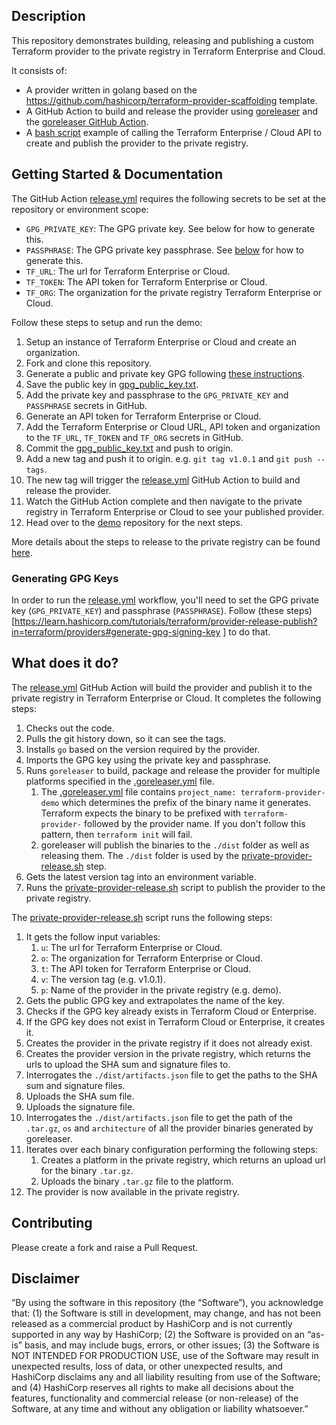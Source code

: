## Description

This repository demonstrates building, releasing and publishing a custom Terraform provider to the private registry in Terraform Enterprise and Cloud.

It consists of:

- A provider written in golang based on the https://github.com/hashicorp/terraform-provider-scaffolding template.
- A GitHub Action to build and release the provider using [goreleaser](https://goreleaser.com/) and the [goreleaser GitHub Action](https://github.com/goreleaser/goreleaser-action).
- A [bash script](.github/scripts/private-provider-release.sh) example of calling the Terraform Enterprise / Cloud API to create and publish the provider to the private registry.

## Getting Started & Documentation

The GitHub Action [release.yml](.github/workflows/release.yml) requires the following secrets to be set at the repository or environment scope:

- `GPG_PRIVATE_KEY`: The GPG private key. See below for how to generate this.
- `PASSPHRASE`: The GPG private key passphrase. See [below](#generating-gpg-keys) for how to generate this.
- `TF_URL`: The url for Terraform Enterprise or Cloud.
- `TF_TOKEN`: The API token for Terraform Enterprise or Cloud.
- `TF_ORG`: The organization for the private registry Terraform Enterprise or Cloud. 

Follow these steps to setup and run the demo:

1. Setup an instance of Terraform Enterprise or Cloud and create an organization.
1. Fork and clone this repository.
1. Generate a public and private key GPG following [these instructions](#generating-gpg-keys).
1. Save the public key in [gpg_public_key.txt](gpg_public_key.txt).
1. Add the private key and passphrase to the `GPG_PRIVATE_KEY` and `PASSPHRASE` secrets in GitHub.
1. Generate an API token for Terraform Enterprise or Cloud.
1. Add the Terraform Enterprise or Cloud URL, API token and organization to the `TF_URL`, `TF_TOKEN` and `TF_ORG` secrets in GitHub.
1. Commit the [gpg_public_key.txt](gpg_public_key.txt) and push to origin.
1. Add a new tag and push it to origin. e.g. `git tag v1.0.1` and `git push --tags`.
1. The new tag will trigger the [release.yml](.github/workflows/release.yml) GitHub Action to build and release the provider.
1. Watch the GitHub Action complete and then navigate to the private registry in Terraform Enterprise or Cloud to see your published provider.
1. Head over to the [demo](https://github.com/HashiCorp-CSA/demo-private-provider-csa-provider-demo) repository for the next steps.

More details about the steps to release to the private registry can be found [here](https://www.terraform.io/cloud-docs/registry/publish-providers#publishing-a-provider-and-creating-a-version).

### Generating GPG Keys
In order to run the [release.yml](.github/workflows/release.yml) workflow, you'll need to set the GPG private key (`GPG_PRIVATE_KEY`) and passphrase (`PASSPHRASE`). Follow (these steps)[https://learn.hashicorp.com/tutorials/terraform/provider-release-publish?in=terraform/providers#generate-gpg-signing-key
] to do that.

## What does it do?

The [release.yml](.github/workflows/release.yml) GitHub Action will build the provider and publish it to the private registry in Terraform Enterprise or Cloud. It completes the following steps:

1. Checks out the code.
1. Pulls the git history down, so it can see the tags.
1. Installs `go` based on the version required by the provider.
1. Imports the GPG key using the private key and passphrase.
1. Runs `goreleaser` to build, package and release the provider for multiple platforms specified in the [.goreleaser.yml](.goreleaser.yml) file.
    1. The [.goreleaser.yml](.goreleaser.yml) file contains `project_name: terraform-provider-demo` which determines the prefix of the binary name it generates. Terraform expects the binary to be prefixed with `terraform-provider-` followed by the provider name. If you don't follow this pattern, then `terraform init` will fail.
    1. goreleaser will publish the binaries to the `./dist` folder as well as releasing them. The `./dist` folder is used by the [private-provider-release.sh](.github/scripts/private-provider-release.sh) step.
1. Gets the latest version tag into an environment variable.
1. Runs the [private-provider-release.sh](.github/scripts/private-provider-release.sh) script to publish the provider to the private registry.

The [private-provider-release.sh](.github/scripts/private-provider-release.sh) script runs the following steps:

1. It gets the follow input variables:
    1. `u`: The url for Terraform Enterprise or Cloud.
    1. `o`: The organization for Terraform Enterprise or Cloud.
    1. `t`: The API token for Terraform Enterprise or Cloud.
    1. `v`: The version tag (e.g. v1.0.1).
    1. `p`: Name of the provider in the private registry (e.g. demo).
1. Gets the public GPG key and extrapolates the name of the key.
1. Checks if the GPG key already exists in Terraform Cloud or Enterprise.
1. If the GPG key does not exist in Terraform Cloud or Enterprise, it creates it.
1. Creates the provider in the private registry if it does not already exist.
1. Creates the provider version in the private registry, which returns the urls to upload the SHA sum and signature files to.
1. Interrogates the `./dist/artifacts.json` file to get the paths to the SHA sum and signature files.
1. Uploads the SHA sum file.
1. Uploads the signature file.
1. Interrogates the `./dist/artifacts.json` file to get the path of the `.tar.gz`, `os` and `architecture` of all the provider binaries generated by goreleaser.
1. Iterates over each binary configuration performing the following steps:
    1. Creates a platform in the private registry, which returns an upload url for the binary `.tar.gz`.
    2. Uploads the binary `.tar.gz` file to the platform.
1. The provider is now available in the private registry.

## Contributing
Please create a fork and raise a Pull Request.

## Disclaimer
“By using the software in this repository (the “Software”), you acknowledge that: (1) the Software is still in development, may change, and has not been released as a commercial product by HashiCorp and is not currently supported in any way by HashiCorp; (2) the Software is provided on an “as-is” basis, and may include bugs, errors, or other issues; (3) the Software is NOT INTENDED FOR PRODUCTION USE, use of the Software may result in unexpected results, loss of data, or other unexpected results, and HashiCorp disclaims any and all liability resulting from use of the Software; and (4) HashiCorp reserves all rights to make all decisions about the features, functionality and commercial release (or non-release) of the Software, at any time and without any obligation or liability whatsoever.”
